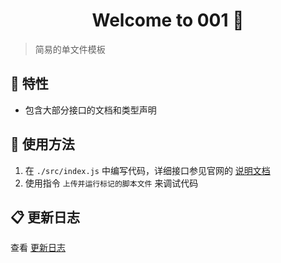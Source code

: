<h1 align="center">Welcome to 001 👋</h1>

> 简易的单文件模板

## 🎉 特性

- 包含大部分接口的文档和类型声明

## 🚀 使用方法

1. 在 `./src/index.js` 中编写代码，详细接口参见官网的 [说明文档]
2. 使用指令 `上传并运行标记的脚本文件` 来调试代码

## 📋 更新日志

查看 [更新日志]

<!-- Links -->

[说明文档]: https://docs.hamibot.com/reference/hamibot
[更新日志]: ./CHANGELOG.md
